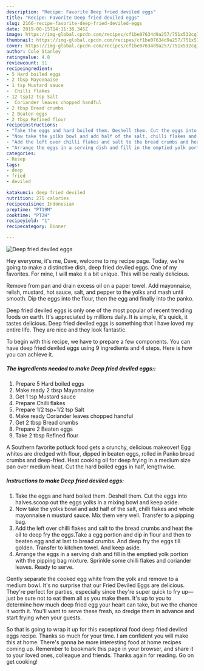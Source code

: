 ```yaml
---
description: "Recipe: Favorite Deep fried deviled eggs"
title: "Recipe: Favorite Deep fried deviled eggs"
slug: 2166-recipe-favorite-deep-fried-deviled-eggs
date: 2019-08-15T14:11:38.345Z
image: https://img-global.cpcdn.com/recipes/cf1be07634d9a257/751x532cq70/deep-fried-deviled-eggs-recipe-main-photo.jpg
thumbnail: https://img-global.cpcdn.com/recipes/cf1be07634d9a257/751x532cq70/deep-fried-deviled-eggs-recipe-main-photo.jpg
cover: https://img-global.cpcdn.com/recipes/cf1be07634d9a257/751x532cq70/deep-fried-deviled-eggs-recipe-main-photo.jpg
author: Cole Stanley
ratingvalue: 4.8
reviewcount: 11
recipeingredient:
- 5 Hard boiled eggs
- 2 tbsp Mayonnaise
- 1 tsp Mustard sauce
-  Chilli flakes
- 12 tsp12 tsp Salt
-  Coriander leaves chopped handful
- 2 tbsp Bread crumbs
- 2 Beaten eggs
- 2 tbsp Refined flour
recipeinstructions:
- "Take the eggs and hard boiled them. Deshell them. Cut the eggs into halves.scoop out the eggs yolks in a mixing bowl and keep aside."
- "Now take the yolks bowl and add half of the salt, chilli flakes and whole mayonnaise n musturd sauce. Mix them very well. Transfer to a pipping bag."
- "Add the left over chilli flakes and salt to the bread crumbs and heat the oil to deep fry the eggs.Take a egg portion and dip in flour and then to beaten egg and at last to bread crumbs. And deep fry the eggs till golden. Transfer to kitchen towel. And keep aside."
- "Arrange the eggs in a serving dish and fill in the emptied yolk portion with the pipping bag mixture. Sprinkle some chilli flakes and coriander leaves. Ready to serve."
categories:
- Resep
tags:
- deep
- fried
- deviled

katakunci: deep fried deviled
nutrition: 275 calories
recipecuisine: Indonesian
preptime: "PT19M"
cooktime: "PT2H"
recipeyield: "1"
recipecategory: Dinner

---
```



![Deep fried deviled eggs](https://img-global.cpcdn.com/recipes/cf1be07634d9a257/751x532cq70/deep-fried-deviled-eggs-recipe-main-photo.jpg)

Hey everyone, it's me, Dave, welcome to my recipe page. Today, we're going to make a distinctive dish, deep fried deviled eggs. One of my favorites. For mine, I will make it a bit unique. This will be really delicious.

Remove from pan and drain excess oil on a paper towel. Add mayonnaise, relish, mustard, hot sauce, salt, and pepper to the yolks and mash until smooth. Dip the eggs into the flour, then the egg and finally into the panko.

Deep fried deviled eggs is only one of the most popular of recent trending foods on earth. It's appreciated by millions daily. It is simple, it's quick, it tastes delicious. Deep fried deviled eggs is something that I have loved my entire life. They are nice and they look fantastic.


To begin with this recipe, we have to prepare a few components. You can have deep fried deviled eggs using 9 ingredients and 4 steps. Here is how you can achieve it.

##### The ingredients needed to make Deep fried deviled eggs::

1. Prepare 5 Hard boiled eggs
1. Make ready 2 tbsp Mayonnaise
1. Get 1 tsp Mustard sauce
1. Prepare  Chilli flakes
1. Prepare 1/2 tsp+1/2 tsp Salt
1. Make ready  Coriander leaves chopped handful
1. Get 2 tbsp Bread crumbs
1. Prepare 2 Beaten eggs
1. Take 2 tbsp Refined flour


A Southern favorite potluck food gets a crunchy, delicious makeover! Egg whites are dredged with flour, dipped in beaten eggs, rolled in Panko bread crumbs and deep-fried. Heat cooking oil for deep frying in a medium size pan over medium heat. Cut the hard boiled eggs in half, lengthwise. 

##### Instructions to make Deep fried deviled eggs:

1. Take the eggs and hard boiled them. Deshell them. Cut the eggs into halves.scoop out the eggs yolks in a mixing bowl and keep aside.
1. Now take the yolks bowl and add half of the salt, chilli flakes and whole mayonnaise n musturd sauce. Mix them very well. Transfer to a pipping bag.
1. Add the left over chilli flakes and salt to the bread crumbs and heat the oil to deep fry the eggs.Take a egg portion and dip in flour and then to beaten egg and at last to bread crumbs. And deep fry the eggs till golden. Transfer to kitchen towel. And keep aside.
1. Arrange the eggs in a serving dish and fill in the emptied yolk portion with the pipping bag mixture. Sprinkle some chilli flakes and coriander leaves. Ready to serve.


Gently separate the cooked egg white from the yolk and remove to a medium bowl. It&#39;s no surprise that our Fried Deviled Eggs are delicious. They&#39;re perfect for parties, especially since they&#39;re super quick to fry up—just be sure not to eat them all as you make them. It&#39;s up to you to determine how much deep fried egg your heart can take, but we the chance it worth it. You&#39;ll want to serve these fresh, so dredge them in advance and start frying when your guests. 

So that is going to wrap it up for this exceptional food deep fried deviled eggs recipe. Thanks so much for your time. I am confident you will make this at home. There's gonna be more interesting food at home recipes coming up. Remember to bookmark this page in your browser, and share it to your loved ones, colleague and friends. Thanks again for reading. Go on get cooking!
